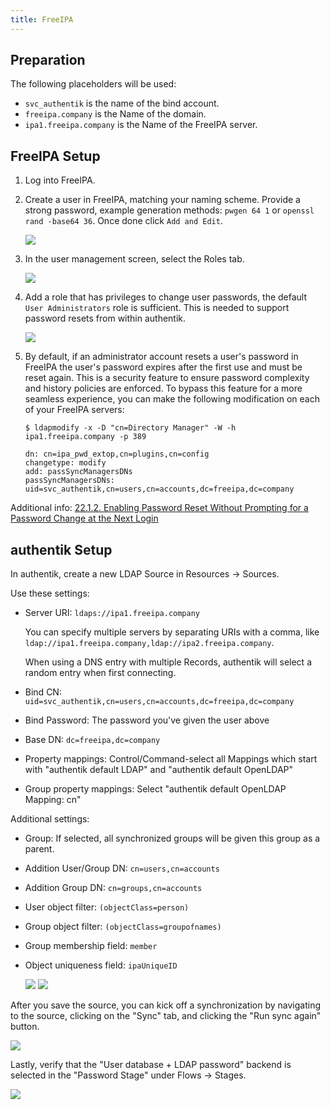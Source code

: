 ```yaml
---
title: FreeIPA
---
```


## Preparation

The following placeholders will be used:

-   `svc_authentik` is the name of the bind account.
-   `freeipa.company` is the Name of the domain.
-   `ipa1.freeipa.company` is the Name of the FreeIPA server.

## FreeIPA Setup

1. Log into FreeIPA.

2. Create a user in FreeIPA, matching your naming scheme. Provide a strong password, example generation methods: `pwgen 64 1` or `openssl rand -base64 36`. Once done click `Add and Edit`.

    ![](./01_user_create.png)

3. In the user management screen, select the Roles tab.

    ![](./02_user_roles.png)

4. Add a role that has privileges to change user passwords, the default `User Administrators` role is sufficient. This is needed to support password resets from within authentik.

    ![](./03_add_user_role.png)

5. By default, if an administrator account resets a user's password in FreeIPA the user's password expires after the first use and must be reset again. This is a security feature to ensure password complexity and history policies are enforced. To bypass this feature for a more seamless experience, you can make the following modification on each of your FreeIPA servers:

    ```
    $ ldapmodify -x -D "cn=Directory Manager" -W -h ipa1.freeipa.company -p 389

    dn: cn=ipa_pwd_extop,cn=plugins,cn=config
    changetype: modify
    add: passSyncManagersDNs
    passSyncManagersDNs: uid=svc_authentik,cn=users,cn=accounts,dc=freeipa,dc=company
    ```

Additional info: [22.1.2. Enabling Password Reset Without Prompting for a Password Change at the Next Login](https://access.redhat.com/documentation/en-us/red_hat_enterprise_linux/7/html/linux_domain_identity_authentication_and_policy_guide/user-authentication#user-passwords-no-expiry)

## authentik Setup

In authentik, create a new LDAP Source in Resources -> Sources.

Use these settings:

-   Server URI: `ldaps://ipa1.freeipa.company`

    You can specify multiple servers by separating URIs with a comma, like `ldap://ipa1.freeipa.company,ldap://ipa2.freeipa.company`.

    When using a DNS entry with multiple Records, authentik will select a random entry when first connecting.

-   Bind CN: `uid=svc_authentik,cn=users,cn=accounts,dc=freeipa,dc=company`
-   Bind Password: The password you've given the user above
-   Base DN: `dc=freeipa,dc=company`
-   Property mappings: Control/Command-select all Mappings which start with "authentik default LDAP" and "authentik default OpenLDAP"
-   Group property mappings: Select "authentik default OpenLDAP Mapping: cn"

Additional settings:

-   Group: If selected, all synchronized groups will be given this group as a parent.
-   Addition User/Group DN: `cn=users,cn=accounts`
-   Addition Group DN: `cn=groups,cn=accounts`
-   User object filter: `(objectClass=person)`
-   Group object filter: `(objectClass=groupofnames)`
-   Group membership field: `member`
-   Object uniqueness field: `ipaUniqueID`

    ![](./04_source_settings_1.png)
    ![](./05_source_settings_2.png)

After you save the source, you can kick off a synchronization by navigating to the source, clicking on the "Sync" tab, and clicking the "Run sync again" button.

![](./06_sync_source.png)

Lastly, verify that the "User database + LDAP password" backend is selected in the "Password Stage" under Flows -> Stages.

![](./07_password_stage.png)
